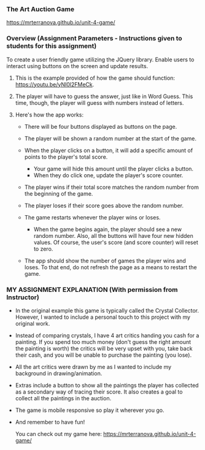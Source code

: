 ### The Art Auction Game

https://mrterranova.github.io/unit-4-game/
  

### Overview (Assignment Parameters - Instructions given to students for this assignment)

To create a user friendly game utilizing the JQuery library. Enable users to interact using buttons on the screen and update results. 

1. This is the example provided of how the game should function:  https://youtu.be/yNI0l2FMeCk.

2. The player will have to guess the answer, just like in Word Guess. This time, though, the player will guess with numbers instead of letters. 

3. Here's how the app works:

   * There will be four buttons displayed as buttons on the page.

   * The player will be shown a random number at the start of the game.

   * When the player clicks on a button, it will add a specific amount of points to the player's total score. 

     * Your game will hide this amount until the player clicks a button.
     * When they do click one, update the player's score counter.

   * The player wins if their total score matches the random number from the beginning of the game.

   * The player loses if their score goes above the random number.

   * The game restarts whenever the player wins or loses.

     * When the game begins again, the player should see a new random number. Also, all the buttons will have four new hidden values. Of course, the user's score (and score counter) will reset to zero.

   * The app should show the number of games the player wins and loses. To that end, do not refresh the page as a means to restart the game.

### MY ASSIGNMENT EXPLANATION (With permission from Instructor)

* In the original example this game is typically called the Crystal Collector. However, I wanted to include a personal touch to this project with my original work. 

* Instead of comparing crystals, I have 4 art critics handing you cash for a painting. If you spend too much money (don't guess the right amount the painting is worth) the critics will be very upset with you, take back their cash, and you will be unable to purchase the painting (you lose). 

* All the art critics were drawn by me as I wanted to include my background in drawing/animation. 
  
* Extras include a button to show all the paintings the player has collected as a secondary way of tracing their score. It also creates a goal to collect all the paintings in the auction. 
  
* The game is mobile responsive so play it wherever you go. 

* And remember to have fun!
  
  You can check out my game here: https://mrterranova.github.io/unit-4-game/
  
  

